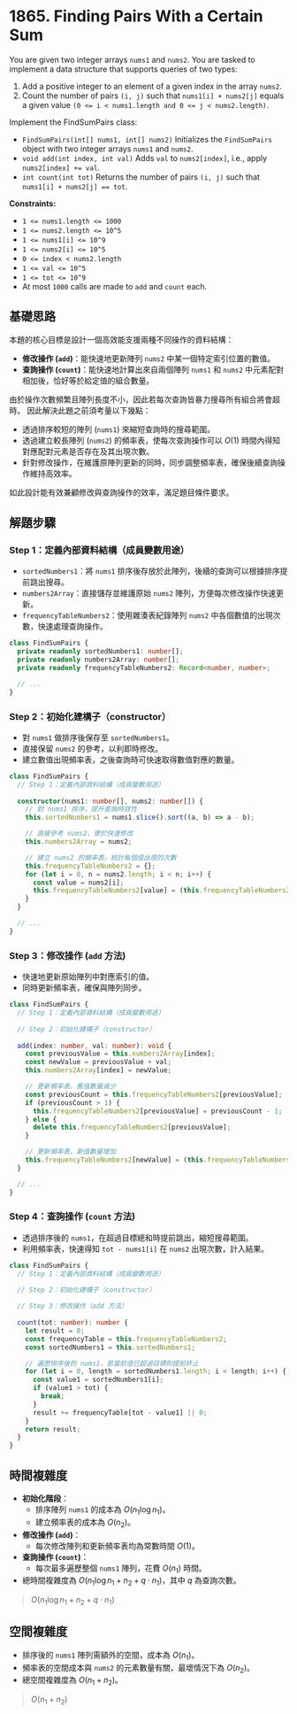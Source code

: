 # 1865. Finding Pairs With a Certain Sum

You are given two integer arrays `nums1` and `nums2`. 
You are tasked to implement a data structure that supports queries of two types:

1. Add a positive integer to an element of a given index in the array `nums2`.
2. Count the number of pairs `(i, j)` such that `nums1[i] + nums2[j]` equals a given value `(0 <= i < nums1.length and 0 <= j < nums2.length)`.

Implement the FindSumPairs class:

- `FindSumPairs(int[] nums1, int[] nums2)` Initializes the `FindSumPairs` object with two integer arrays `nums1` and `nums2`.
- `void add(int index, int val)` Adds `val` to `nums2[index]`, i.e., apply `nums2[index] += val`.
- `int count(int tot)` Returns the number of pairs `(i, j)` such that `nums1[i] + nums2[j] == tot`.

**Constraints:**

- `1 <= nums1.length <= 1000`
- `1 <= nums2.length <= 10^5`
- `1 <= nums1[i] <= 10^9`
- `1 <= nums2[i] <= 10^5`
- `0 <= index < nums2.length`
- `1 <= val <= 10^5`
- `1 <= tot <= 10^9`
- At most `1000` calls are made to `add` and `count` each.

## 基礎思路

本題的核心目標是設計一個高效能支援兩種不同操作的資料結構：

- **修改操作 (`add`)**：能快速地更新陣列 `nums2` 中某一個特定索引位置的數值。
- **查詢操作 (`count`)**：能快速地計算出來自兩個陣列 `nums1` 和 `nums2` 中元素配對相加後，恰好等於給定值的組合數量。

由於操作次數頻繁且陣列長度不小，因此若每次查詢皆暴力搜尋所有組合將會超時。
因此解決此題之前須考量以下幾點：

- 透過排序較短的陣列 (`nums1`) 來縮短查詢時的搜尋範圍。
- 透過建立較長陣列 (`nums2`) 的頻率表，使每次查詢操作可以 $O(1)$ 時間內得知對應配對元素是否存在及其出現次數。
- 針對修改操作，在維護原陣列更新的同時，同步調整頻率表，確保後續查詢操作維持高效率。

如此設計能有效兼顧修改與查詢操作的效率，滿足題目條件要求。

## 解題步驟

### Step 1：定義內部資料結構（成員變數用途）

- `sortedNumbers1`：將 `nums1` 排序後存放於此陣列，後續的查詢可以根據排序提前跳出搜尋。
- `numbers2Array`：直接儲存並維護原始 `nums2` 陣列，方便每次修改操作快速更新。
- `frequencyTableNumbers2`：使用雜湊表紀錄陣列 `nums2` 中各個數值的出現次數，快速處理查詢操作。


```typescript
class FindSumPairs {
  private readonly sortedNumbers1: number[];
  private readonly numbers2Array: number[];
  private readonly frequencyTableNumbers2: Record<number, number>;

  // ...
}
```
### Step 2：初始化建構子（constructor）

- 對 `nums1` 做排序後保存至 `sortedNumbers1`。
- 直接保留 `nums2` 的參考，以利即時修改。
- 建立數值出現頻率表，之後查詢時可快速取得數值對應的數量。

```typescript
class FindSumPairs {
  // Step 1：定義內部資料結構（成員變數用途）
  
  constructor(nums1: number[], nums2: number[]) {
    // 對 nums1 排序，提升查詢時效性
    this.sortedNumbers1 = nums1.slice().sort((a, b) => a - b);

    // 直接參考 nums2，便於快速修改
    this.numbers2Array = nums2;

    // 建立 nums2 的頻率表，統計每個值出現的次數
    this.frequencyTableNumbers2 = {};
    for (let i = 0, n = nums2.length; i < n; i++) {
      const value = nums2[i];
      this.frequencyTableNumbers2[value] = (this.frequencyTableNumbers2[value] || 0) + 1;
    }
  }

  // ...
}
```

### Step 3：修改操作 (`add` 方法)

- 快速地更新原始陣列中對應索引的值。
- 同時更新頻率表，確保與陣列同步。

```typescript
class FindSumPairs {
  // Step 1：定義內部資料結構（成員變數用途）
  
  // Step 2：初始化建構子（constructor）
  
  add(index: number, val: number): void {
    const previousValue = this.numbers2Array[index];
    const newValue = previousValue + val;
    this.numbers2Array[index] = newValue;

    // 更新頻率表，舊值數量減少
    const previousCount = this.frequencyTableNumbers2[previousValue];
    if (previousCount > 1) {
      this.frequencyTableNumbers2[previousValue] = previousCount - 1;
    } else {
      delete this.frequencyTableNumbers2[previousValue];
    }

    // 更新頻率表，新值數量增加
    this.frequencyTableNumbers2[newValue] = (this.frequencyTableNumbers2[newValue] || 0) + 1;
  }

  // ...
}
```

### Step 4：查詢操作 (`count` 方法)

- 透過排序後的 `nums1`，在超過目標總和時提前跳出，縮短搜尋範圍。
- 利用頻率表，快速得知 `tot - nums1[i]` 在 `nums2` 出現次數，計入結果。

```typescript
class FindSumPairs {
  // Step 1：定義內部資料結構（成員變數用途）

  // Step 2：初始化建構子（constructor）
  
  // Step 3：修改操作（add 方法）
  
  count(tot: number): number {
    let result = 0;
    const frequencyTable = this.frequencyTableNumbers2;
    const sortedNumbers1 = this.sortedNumbers1;

    // 遍歷排序後的 nums1，若當前值已超過目標則提前終止
    for (let i = 0, length = sortedNumbers1.length; i < length; i++) {
      const value1 = sortedNumbers1[i];
      if (value1 > tot) {
        break;
      }
      result += frequencyTable[tot - value1] || 0;
    }
    return result;
  }
}
```

## 時間複雜度

- **初始化階段**：
    - 排序陣列 `nums1` 的成本為 $O(n_1 \log n_1)$。
    - 建立頻率表的成本為 $O(n_2)$。
- **修改操作 (`add`)**：
    - 每次修改陣列和更新頻率表均為常數時間 $O(1)$。
- **查詢操作 (`count`)**：
    - 每次最多遍歷整個 `nums1` 陣列，花費 $O(n_1)$ 時間。
- 總時間複雜度為 $O(n_1 \log n_1 + n_2 + q \cdot n_1)$，其中 $q$ 為查詢次數。

> $O(n_1 \log n_1 + n_2 + q \cdot n_1)$

## 空間複雜度

- 排序後的 `nums1` 陣列需額外的空間，成本為 $O(n_1)$。
- 頻率表的空間成本與 `nums2` 的元素數量有關，最壞情況下為 $O(n_2)$。
- 總空間複雜度為 $O(n_1 + n_2)$。

> $O(n_1 + n_2)$

